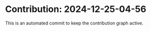 # Contribution: 2024-12-25-04-56
This is an automated commit to keep the contribution graph active.
